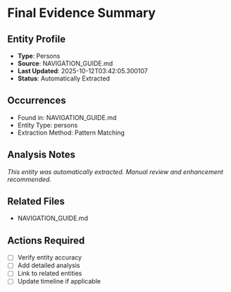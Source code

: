 # Final Evidence Summary

## Entity Profile
- **Type**: Persons
- **Source**: NAVIGATION_GUIDE.md
- **Last Updated**: 2025-10-12T03:42:05.300107
- **Status**: Automatically Extracted

## Occurrences
- Found in: NAVIGATION_GUIDE.md
- Entity Type: persons
- Extraction Method: Pattern Matching

## Analysis Notes
*This entity was automatically extracted. Manual review and enhancement recommended.*

## Related Files
- NAVIGATION_GUIDE.md

## Actions Required
- [ ] Verify entity accuracy
- [ ] Add detailed analysis
- [ ] Link to related entities
- [ ] Update timeline if applicable
